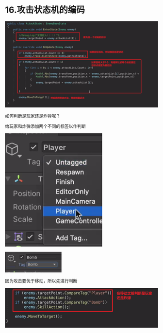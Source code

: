# 16.攻击状态机的编码

![a02ac5d106cce5174e94ad6b747a71d5.png](image/a02ac5d106cce5174e94ad6b747a71d5.png)

如何判断是玩家还是炸弹呢？

给玩家和炸弹添加两个不同的标签以作判断

![4f48c37bd5b068d890a63c6f1e924e81.png](image/4f48c37bd5b068d890a63c6f1e924e81.png)

![7eb8981a6aa95b210c1ec0fff4426a95.png](image/7eb8981a6aa95b210c1ec0fff4426a95.png)

因为攻击要优于移动，所以先进行判断

![3d34ecafc2c9ae5cb3bc6abb27482f9b.png](image/3d34ecafc2c9ae5cb3bc6abb27482f9b.png)
